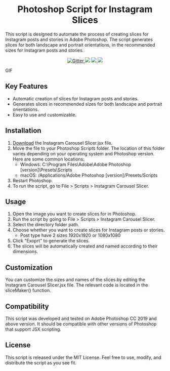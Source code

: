 <h1 align="center">Photoshop Script for Instagram Slices</h1>

<p>This script is designed to automate the process of creating slices for Instagram posts and stories in Adobe Photoshop. The script generates slices for both landscape and portrait orientations, in the recommended sizes for Instagram posts and stories.</p>

<p align="center">
  <a href="https://badge.fury.io/js/electron-markdownify">
    <img src="https://badge.fury.io/js/electron-markdownify.svg"
         alt="Gitter">
  </a>
  <a href="https://gitter.im/amitmerchant1990/electron-markdownify"><img src="https://badges.gitter.im/amitmerchant1990/electron-markdownify.svg"></a>
  <a href="https://saythanks.io/to/bullredeyes@gmail.com">
      <img src="https://img.shields.io/badge/SayThanks.io-%E2%98%BC-1EAEDB.svg">
  </a>
  <a href="https://www.paypal.me/AmitMerchant">
    <img src="https://img.shields.io/badge/$-donate-ff69b4.svg?maxAge=2592000&amp;style=flat">
  </a>
</p>
GIF

## Key Features

- Automatic creation of slices for Instagram posts and stories.
- Generates slices in recommended sizes for both landscape and portrait orientations.
- Easy to use and customizable.

## Installation

1. [Download](https://github.com/claupereirajr/photoshop_instagram_slicer/blob/7b814f2762b2d56a889980cd4c154966ca733439/Insta%20Carousel%20Slicer.jsx) the Instagram Carousel Slicer.jsx file.
2. Move the file to your Photoshop Scripts folder. The location of this folder varies depending on your operating system and Photoshop version. Here are some common locations:
   - Windows: C:\Program Files\Adobe\Adobe Photoshop [version]\Presets\Scripts
   - macOS: /Applications/Adobe Photoshop [version]/Presets/Scripts
3. Restart Photoshop.
4. To run the script, go to File > Scripts > Instagram Carousel Slicer.

## Usage

1. Open the image you want to create slices for in Photoshop.
2. Run the script by going to File > Scripts > Instagram Carousel Slicer.
3. Select the directory folder path.
4. Choose whether you want to create slices for Instagram posts or stories.
   - Post type have 2 sizes 1920x1920 or 1080x1080
5. Click "Exoprt" to generate the slices.
6. The slices will be automatically created and named according to their dimensions.

## Customization

You can customize the sizes and names of the slices by editing the Instagram Carousel Slicer.jsx file. The relevant code is located in the sliceMaker() function.

## Compatibility

This script was developed and tested on Adobe Photoshop CC 2019 and above version. It should be compatible with other versions of Photoshop that support JSX scripting.

## License

This script is released under the MIT License. Feel free to use, modify, and distribute the script as you see fit.
